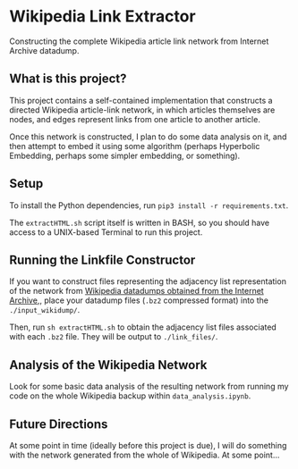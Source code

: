 # Wikipedia Link Extractor

Constructing the complete Wikipedia article link network from Internet Archive datadump.

## What is this project?

This project contains a self-contained implementation that constructs a directed Wikipedia article-link network, in which articles themselves are nodes, and edges represent links from one article to another article.

Once this network is constructed, I plan to do some data analysis on it, and then attempt to embed it using some algorithm (perhaps Hyperbolic Embedding, perhaps some simpler embedding, or something).

## Setup

To install the Python dependencies, run
`pip3 install -r requirements.txt`.

The `extractHTML.sh` script itself is written in BASH, so you should have access to a UNIX-based Terminal to run this project.

## Running the Linkfile Constructor

If you want to construct files representing the adjacency list representation of the network from [Wikipedia datadumps obtained from the Internet Archive](https://archive.org/search.php?query=subject%3A%22enwiki%22%20AND%20subject%3A%22data%20dumps%22%20AND%20collection%3A%22wikimediadownloads%22&and[]=subject%3A%22Wikipedia%22),, place your datadump files (`.bz2` compressed format) into the `./input_wikidump/`.

Then, run `sh extractHTML.sh` to obtain the adjacency list files associated with each `.bz2` file. They will be output to `./link_files/`.

## Analysis of the Wikipedia Network

Look for some basic data analysis of the resulting network from running my code on the whole Wikipedia backup within `data_analysis.ipynb`.

## Future Directions

At some point in time (ideally before this project is due), I will do something with the network generated from the whole of Wikipedia. At some point...
